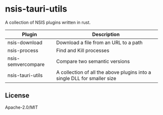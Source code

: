 # nsis-tauri-utils

A collection of NSIS plugins written in rust.

|  Plugin  |  Description  |
|---|---|
|  nsis-download  |  Download a file from an URL to a path  |
|  nsis-process  |  Find and Kill processes  |
|  nsis-semvercompare  |  Compare two semantic versions  |
|  nsis-tauri-utils  |  A collection of all the above plugins into a single DLL for smaller size  |

## License

Apache-2.0/MIT